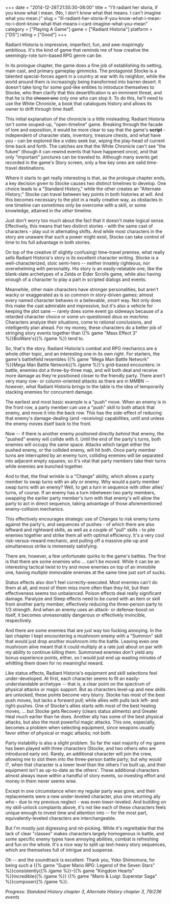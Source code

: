 +++
date = "2014-12-28T21:55:30-08:00"
title = "I'll radiant her storia, if you know what I mean.  (No, I don't know what that means.  I can't imagine what you mean.)"
slug = "ill-radiant-her-storia-if-you-know-what-i-mean-no-i-dont-know-what-that-means-i-cant-imagine-what-you-mean"
category = ["Playing A Game"]
game = ["Radiant Historia"]
platform = ["DS"]
rating = ["Good"]
+++

Radiant Historia is impressive, imperfect, fun, and awe-inspiringly ambitious.  It's the kind of game that reminds me of how creative the seemingly-rote turn-based RPG genre can be.

In its prologue chapter, the game does a fine job of establishing its setting, main cast, and primary gameplay gimmicks.  The protagonist Stocke is a talented special-forces agent in a country at war with its neighbor, while the world around them is increasingly being transformed into barren desert.  It doesn't take long for some god-like entities to introduce themselves to Stocke, who then clarify that this desertification is an imminent threat, and that he is the <s>chosen one</s> only one who can stop it.  To do this, he'll need to use the White Chronicle, a book that catalogues history and allows its owner to drift through time itself.

This initial explanation of the chronicle is a little misleading; Radiant Historia isn't some souped-up, "open-timeline" game.  Breaking through the facade of lore and exposition, it would be more clear to say that the game's <b>script</b> - independent of character stats, inventory, treasure chests, and what have you - can be explored like a video seek bar, wiping the play-head of current time back and forth.  The catches are that the White Chronicle can't see "the future" (though it can rewind events that have happened once), and that only "important" junctures can be traveled to.  Although many events get recorded in the game's Story screen, only a few key ones are valid time-travel destinations.

Where it starts to get really interesting is that, as the prologue chapter ends, a key decision given to Stocke causes two distinct timelines to develop.  One choice leads to a "Standard History," while the other creates an "Alternate History;" Stocke can travel between key points in both histories at will.  And this becomes necessary to the plot in a really creative way, as obstacles in one timeline can sometimes only be overcome with a skill, or some knowledge, attained in <i>the other</i> timeline.

Just don't worry too much about the fact that it doesn't make logical sense.  Effectively, this means that two distinct stories - with the same cast of characters - play out in alternating shifts.  And while most characters in the story are unaware that such a power might exist, Stocke can take control of time to his full advantage in both stories.

On top of the creative (if slightly confusing) time-travel premise, what really sells Radiant Historia's story is its excellent character writing.  Stocke is a well-characterized, stoic semi-hero -- neither innately righteous, nor overwhelming with personality.  His story is an easily-relatable one, like the blank-slate archetypes of a Zelda or Elder Scrolls game, while also having enough of a character to play a part in scripted dialogs and events.

Meanwhile, other main characters have stronger personalities, but aren't wacky or exaggerated as is so common in story-driven games; almost every named character behaves in a believable, <i>smart</i> way.  Not only does this make the cast admirable and impressive, but it's also a vehicle for keeping the plot sane -- rarely does some event go sideways because of a retarded character choice or some un-questioned <i>deus ex machina</i>.  Characters analyze their situations, come to rational conclusions, and intelligently plan ahead.  For my money, these characters do a better job of stringing story events together than {{% game "Mass Effect 3" %}}BioWare's{{% /game %}} tend to.

So, that's the story.  Radiant Historia's combat and RPG mechanics are a whole other topic, and an interesting one in its own right.  For starters, the game's battlefield resembles {{% game "Mega Man Battle Network" %}}Mega Man Battle Network{{% /game %}}'s grid-based encounters: in battle, enemies dot a three-by-three map, and will both deal and receive more damage as they're positioned closer to the friendly party.  There aren't very many row- or column-oriented attacks as there are in MMBN -- <i>however</i>, what Radiant Historia brings to the table is the idea of temporarily stacking enemies for concurrent damage.

The earliest and most basic example is a "push" move.  When an enemy is in the front row, a party member can use a "push" skill to both attack that enemy, and move it into the back row.  This has the side-effect of reducing that enemy's damage-dealing (and -receiving) capabilities, until and unless the enemy moves itself back to the front.

Now -- if there is another enemy positioned directly <i>behind</i> that enemy, the "pushed" enemy will collide with it.  Until the end of the party's turns, both enemies will occupy the same space.  Attacks which target either the pushed enemy, or the collided enemy, will hit both.  Once party member turns are interrupted by an enemy turn, colliding enemies will be separated into adjacent empty squares; so it's vital that party members take their turns while enemies are bunched together.

And to that, the final wrinkle is a "Change" ability, which allows a party member to swap turns with an ally or enemy.  Why would a party member swap turns with an enemy?  Well, to get a turn in sequence with other allies' turns, of course.  If an enemy has a turn inbetween two party members, swapping the earlier party member's turn with that enemy's will allow the party to act in direct sequence, taking advantage of those aforementioned enemy-collision mechanics.

This effectively encourages strategic use of Changes to risk enemy turns against the party's, and sequences of pushes - of which there are also leftward and rightward skills, as well as a couple of "pull" skills - to pile enemies together and strike them all with optimal efficiency.  It's a very cool risk-versus-reward mechanic, and pulling off a massive pile-up and simultaneous strike is immensely satisfying.

There are, however, a few unfortunate quirks to the game's battles.  The first is that there are some enemies who ... can't be moved.  While it can be an interesting tactical twist to try and move enemies on top of an immobile one, having <i>multiple</i> immovable enemies at the same time just sort of sucks.

Status effects also don't feel correctly-executed.  Most enemies can't do them at all, and most of them miss more often than they hit, but their effectiveness seems too unbalanced.  Poison effects deal really significant damage.  Paralyze and Sleep effects need to be cured with an item or skill from another party member, effectively reducing the three-person party to 1/3 strength.  And when an enemy uses an attack- or defense-boost on itself, it becomes unreasonably dangerous or effectively invincible, respectively.

And there are some enemies that are just way too fucking annoying.  In the last chapter I kept encountering a mushroom enemy with a "Summon" skill that would just drop another mushroom into the battle.  Leaving even one mushroom alive meant that it could multiply at a rate just about on par with my ability to continue killing them.  Summoned enemies don't yield any bonus experience points, either, so I would just end up wasting minutes of whittling them down for no meaningful reward.

Like status effects, Radiant Historia's equipment and skill selections feel under-developed.  At first, each character seems to fit an easily-understandable archetype -- that is, a clear point on the spectrum of physical attacks or magic support.  But as characters level-up and new skills are unlocked, these points become very blurry.  Stocke has most of the best push moves, but lacks a forward pull; while allies with pulls lack left- and right-pushes.  One of Stocke's allies starts with most of the best healing moves, ... but Stocke gets Recovery (clears status ailments) and Greater Heal much earlier than he does.  Another ally has some of the best physical attacks, but also the most powerful magic attacks.  This one, especially, becomes a problem when selecting equipment, since weapons usually favor either of physical or magic attacks; not both.

Party instability is also a slight problem.  So far the vast majority of my game has been played with three characters (Stocke, and two others who are introduced early on).  Rarely, an additional character will join the crew, allowing me to slot them into the three-person battle party; but why would I?, when that character is a lower level than the others I've built up, and their equipment isn't as up-to-date as the others'.  These additional characters almost always leave within a handful of story events, so investing effort and money in them never seems wise.

Except in one circumstance when my regular party was gone, and their replacements were a new under-leveled character, plus one returning ally who - due to my previous neglect - was even <i>lower</i>-leveled.  And building on my skill-unlock complaints above, it's not like each of these characters feels unique enough to invest time and attention into -- for the most part, equivalently-leveled characters are interchangeable.

But I'm mostly just digressing and nit-picking.  While it's regrettable that the lack of clear "classes" makes characters largely homogenous in battle, and some specific enemy types have annoying abilities, combat is refreshing and fun on the whole.  It's a nice way to split up text-heavy story sequences, which are themselves full of intrigue and suspense.

Oh -- and the soundtrack is excellent.  Thank you, Yoko Shimomura, for being such a {{% game "Super Mario RPG: Legend of the Seven Stars" %}}consistently{{% /game %}}-{{% game "Kingdom Hearts" %}}incredible{{% /game %}} {{% game "Mario & Luigi: Superstar Saga" %}}composer{{% /game %}}.

<i>Progress: Standard History chapter 3, Alternate History chapter 3, 79/236 events</i>
